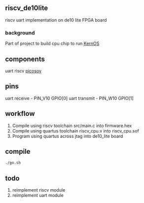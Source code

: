 ## riscv_de10lite
riscv uart implementation on de10 lite FPGA board

### background
Part of project to build cpu chip to run [KernOS](https://github.com/kernyan/KernOS)

## components
uart
riscv [picosov](https://github.com/cliffordwolf/picorv32)

## pins
uart receive  - PIN_V10 GPIO[0]
uart transmit - PIN_W10 GPIO[1]

## workflow
1. Compile using riscv toolchain src/main.c into firmware.hex
2. Compile using quartus toolchain riscv_cpu.v into riscv_cpu.sof
3. Program using quartus across jtag into de10_lite board

## compile
```bash
./go.sh
```
## todo
1. reimplement riscv module
2. reimplement uart module
